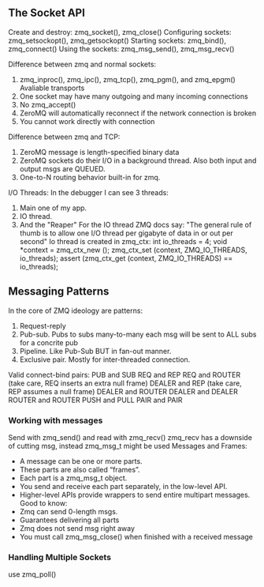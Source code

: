 ## The Socket API #
Create and destroy:  zmq_socket(), zmq_close()
Configuring sockets: zmq_setsockopt(), zmq_getsockopt()
Starting sockets: zmq_bind(), zmq_connect()
Using the sockets: zmq_msg_send(), zmq_msg_recv()

Difference between zmq and normal sockets:
1. zmq_inproc(), zmq_ipc(), zmq_tcp(), zmq_pgm(), and zmq_epgm() Avaliable transports
2. One socket may have many outgoing and many incoming connections
3. No zmq_accept()
4. ZeroMQ will automatically reconnect if the network connection is broken
5. You cannot work directly with connection

Difference between zmq and TCP:
1. ZeroMQ message is length-specified binary data
2. ZeroMQ sockets do their I/O in a background thread. Also both input and output msgs are QUEUED.
3. One-to-N routing behavior built-in for zmq.

I/O Threads:
In the debugger I can see 3 threads:
1. Main one of my app.
2. IO thread.
3. And the "Reaper"
For the IO thread ZMQ docs say: "The general rule of thumb is to allow one I/O thread per gigabyte of data in or out per second"
Io thread is created in zmq_ctx:
   int io_threads = 4;
   void *context = zmq_ctx_new ();
   zmq_ctx_set (context, ZMQ_IO_THREADS, io_threads);
   assert (zmq_ctx_get (context, ZMQ_IO_THREADS) == io_threads);

## Messaging Patterns
In the core of ZMQ ideology are patterns:
1. Request-reply
2. Pub-sub. Pubs to subs many-to-many each msg will be sent to ALL subs for a concrite pub
3. Pipeline. Like Pub-Sub BUT in fan-out manner.
4. Exclusive pair. Mostly for inter-threaded connection.

Valid connect-bind pairs:
PUB and SUB
REQ and REP
REQ and ROUTER (take care, REQ inserts an extra null frame)
DEALER and REP (take care, REP assumes a null frame)
DEALER and ROUTER
DEALER and DEALER
ROUTER and ROUTER
PUSH and PULL
PAIR and PAIR

### Working with messages
Send with zmq_send() and read with zmq_recv()
zmq_recv has a downside of cutting msg, instead zmq_msg_t might be used
Messages and Frames:
- A message can be one or more parts.
- These parts are also called “frames”.
- Each part is a zmq_msg_t object.
- You send and receive each part separately, in the low-level API.
- Higher-level APIs provide wrappers to send entire multipart messages.
Good to know:
- Zmq can send 0-length msgs. 
- Guarantees delivering all parts
- Zmq does not send msg right away
- You must call zmq_msg_close() when finished with a received message

### Handling Multiple Sockets
use zmq_poll()

